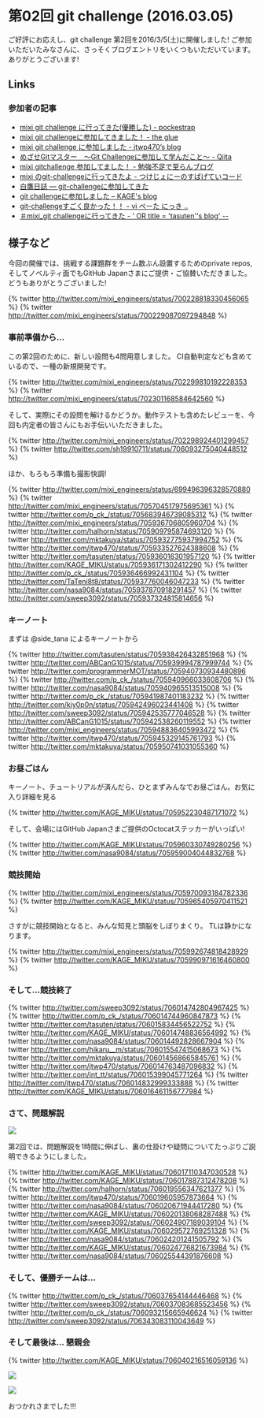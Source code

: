 ---
---

# 第02回 git challenge (2016.03.05)

ご好評にお応えし、git challenge 第2回を2016/3/5(土)に開催しました!
ご参加いただいたみなさんに、さっそくブログエントリをいくつもいただいています。
ありがとうございます!

## Links

### 参加者の記事

- [mixi git challenge に行ってきた(優勝した) - pockestrap](http://pocke.hatenablog.com/entry/2016/03/05/212422)
- [mixi git challengeに参加してきました！ - the glue](http://sweep3092.hatenablog.com/entry/2016/03/06/135751)
- [mixi git challenge に参加しました - jtwp470’s blog](http://jtwp470.hatenablog.jp/entry/2016/03/05/232502)
- [めざせGitマスター　〜Git Challengeに参加して学んだこと〜 - Qiita](http://qiita.com/vintersnow/items/434f734abbcc296bcce7)
- [mixi gitchallenge 参加してました！ - 勉強不足で至らんブログ](http://maketake.hatenablog.com/entry/2016/03/06/004519)
- [mixi のgit-challengeに行ってきたよ - つけじょにーのすぱげていコード](http://tukejonny-programming.hatenablog.com/entry/2016/03/05/mixi_のgit-challengeに行ってきたよ)
- [白鷹日誌 — git-challengeに参加してきた](https://whitehawk-taka.tumblr.com/post/140512698981/git-challengeに参加してきた)
- [git challengeに参加しました – KAGE's blog](http://www.kagemiku.com/blog/archives/36)
- [git-challengeすごく良かった！！ - vi ぺーた にっき ..](http://peetam175-water.hatenadiary.jp/entry/2016/03/07/162232)
- [＃mixi_git challengeに行ってきた - ' OR title = 'tasuten''s blog' --](http://tasuten.hatenablog.com/entry/2016/03/22/032914)

## 様子など

今回の開催では、挑戦する課題群をチーム数ぶん設置するためのprivate repos, そしてノベルティ面でもGitHub Japanさまにご提供・ご協賛いただきました。
どうもありがとうございました!

{% twitter http://twitter.com/mixi_engineers/status/700228818330456065 %}
{% twitter http://twitter.com/mixi_engineers/status/700229087097294848 %}

### 事前準備から…

この第2回のために、新しい設問も4問用意しました。
CI自動判定なども含めているので、一種の新規開発です。

{% twitter http://twitter.com/mixi_engineers/status/702299810192228353 %}
{% twitter http://twitter.com/mixi_engineers/status/702301168584642560 %}

そして、実際にその設問を解けるかどうか。動作テストも含めたレビューを、今回も内定者の皆さんにもお手伝いいただきました。

{% twitter http://twitter.com/mixi_engineers/status/702298924401299457 %}
{% twitter http://twitter.com/sh19910711/status/706093275040448512 %}

ほか、もろもろ準備も撮影快調!

{% twitter http://twitter.com/mixi_engineers/status/699496396328570880 %}
{% twitter http://twitter.com/mixi_engineers/status/705704517975695361 %}
{% twitter http://twitter.com/p_ck_/status/705683946739085312 %}
{% twitter http://twitter.com/mixi_engineers/status/705936706805960704 %}
{% twitter http://twitter.com/halhorn/status/705909795874693120 %}
{% twitter http://twitter.com/mktakuya/status/705932775937994752 %}
{% twitter http://twitter.com/jtwp470/status/705933527624388608 %}
{% twitter http://twitter.com/tasuten/status/705936016301957120 %}
{% twitter http://twitter.com/KAGE_MIKU/status/705936171302412290 %}
{% twitter http://twitter.com/p_ck_/status/705936466992431104 %}
{% twitter http://twitter.com/TaTeni8t8/status/705937760046047233 %}
{% twitter http://twitter.com/nasa9084/status/705937870918291457 %}
{% twitter http://twitter.com/sweep3092/status/705937324815814656 %}

### キーノート

まずは @side_tana によるキーノートから

{% twitter http://twitter.com/tasuten/status/705938426432851968 %}
{% twitter http://twitter.com/ABCanG1015/status/705939994787999744 %}
{% twitter http://twitter.com/programmerMOT/status/705940730934480896 %}
{% twitter http://twitter.com/p_ck_/status/705940966033608706 %}
{% twitter http://twitter.com/nasa9084/status/705940965513515008 %}
{% twitter http://twitter.com/p_ck_/status/705941987401183232 %}
{% twitter http://twitter.com/kiy0p0n/status/705942496023441408 %}
{% twitter http://twitter.com/sweep3092/status/705942535777046528 %}
{% twitter http://twitter.com/ABCanG1015/status/705942538260119552 %}
{% twitter http://twitter.com/mixi_engineers/status/705948836405993472 %}
{% twitter http://twitter.com/jtwp470/status/705945329145761793 %}
{% twitter http://twitter.com/mktakuya/status/705950741031055360 %}

### お昼ごはん

キーノート、チュートリアルが済んだら、ひとまずみんなでお昼ごはん。お気に入り詳細を見る

{% twitter http://twitter.com/KAGE_MIKU/status/705952230487171072 %}

そして、会場にはGitHub Japanさまご提供のOctocatステッカーがいっぱい!

{% twitter http://twitter.com/KAGE_MIKU/status/705960330749280256 %}
{% twitter http://twitter.com/nasa9084/status/705959004044832768 %}

### 競技開始

{% twitter http://twitter.com/mixi_engineers/status/705970093184782336 %}
{% twitter http://twitter.com/KAGE_MIKU/status/705965405970411521 %}

さすがに競技開始となると、みんな知見と頭脳をしぼりまくり。
TLは静かになります。

{% twitter http://twitter.com/mixi_engineers/status/705992674818428929 %}
{% twitter http://twitter.com/KAGE_MIKU/status/705990971616460800 %}

### そして…競技終了

{% twitter http://twitter.com/sweep3092/status/706014742804967425 %}
{% twitter http://twitter.com/p_ck_/status/706014744960847873 %}
{% twitter http://twitter.com/tasuten/status/706015834456522752 %}
{% twitter http://twitter.com/KAGE_MIKU/status/706014748836564992 %}
{% twitter http://twitter.com/nasa9084/status/706014492828667904 %}
{% twitter http://twitter.com/hikaru__m/status/706015547415068673 %}
{% twitter http://twitter.com/mktakuya/status/706014568665845761 %}
{% twitter http://twitter.com/jtwp470/status/706014763487096832 %}
{% twitter http://twitter.com/int_tt/status/706015399045771264 %}
{% twitter http://twitter.com/jtwp470/status/706014832999333888 %}
{% twitter http://twitter.com/KAGE_MIKU/status/706016461156777984 %}

### さて、問題解説

![](../images/02/01.jpg)

第2回では、問題解説を1時間に伸ばし、裏の仕掛けや疑問についてたっぷりご説明できるようにしました。

{% twitter http://twitter.com/KAGE_MIKU/status/706017110347030528 %}
{% twitter http://twitter.com/KAGE_MIKU/status/706017887312478208 %}
{% twitter http://twitter.com/halhorn/status/706019556347621377 %}
{% twitter http://twitter.com/jtwp470/status/706019605957873664 %}
{% twitter http://twitter.com/nasa9084/status/706020671944417280 %}
{% twitter http://twitter.com/KAGE_MIKU/status/706020138068287488 %}
{% twitter http://twitter.com/sweep3092/status/706024907189039104 %}
{% twitter http://twitter.com/KAGE_MIKU/status/706029572769251328 %}
{% twitter http://twitter.com/nasa9084/status/706024201241505792 %}
{% twitter http://twitter.com/KAGE_MIKU/status/706024776821673984 %}
{% twitter http://twitter.com/nasa9084/status/706025544391876608 %}

### そして、優勝チームは…

{% twitter http://twitter.com/p_ck_/status/706037654144446468 %}
{% twitter http://twitter.com/sweep3092/status/706037083685523456 %}
{% twitter http://twitter.com/p_ck_/status/706093215665946624 %}
{% twitter http://twitter.com/sweep3092/status/706343083110043649 %}

### そして最後は… 懇親会

{% twitter http://twitter.com/KAGE_MIKU/status/706040216516059136 %}

![](../images/02/02.jpg)

![](../images/02/03.jpg)

おつかれさまでした!!!

